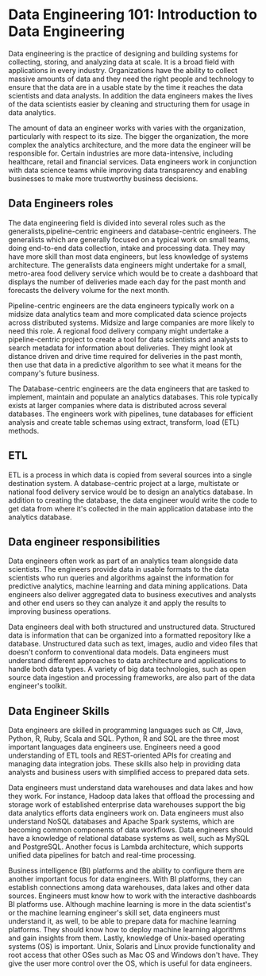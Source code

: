 # Data Engineering 101: Introduction to Data Engineering
Data engineering is the practice of designing and building systems for collecting, storing, and analyzing data at scale. It is a broad field with applications in every industry. Organizations have the ability to collect massive amounts of data and they need the right people and technology to ensure that the data are in a usable state by the time it reaches the data scientists and data analysts. In addition the data engineers makes the lives of the data scientists easier by cleaning and structuring them for usage in data analytics.

The amount of data an engineer works with varies with the organization, particularly with respect to its size. The bigger the organization, the more complex the analytics architecture, and the more data the engineer will be responsible for. Certain industries are more data-intensive, including healthcare, retail and financial services. Data engineers work in conjunction with data science teams while improving data transparency and enabling businesses to make more trustworthy business decisions.

## Data Engineers roles

The data engineering field is divided into several roles such as the generalists,pipeline-centric engineers and database-centric engineers. The generalists which are  generally focused on a typical work on small teams, doing end-to-end data collection, intake and processing data. They may have more skill than most data engineers, but less knowledge of systems architecture. The generalists data engineers might undertake for a small, metro-area food delivery service which would be to create a dashboard that displays the number of deliveries made each day for the past month and forecasts the delivery volume for the next month.

Pipeline-centric engineers are the data engineers typically work on a midsize data analytics team and more complicated data science projects across distributed systems. Midsize and large companies are more likely to need this role. A regional food delivery company might undertake a pipeline-centric project to create a tool for data scientists and analysts to search metadata for information about deliveries. They might look at distance driven and drive time required for deliveries in the past month, then use that data in a predictive algorithm to see what it means for the company's future business.

The Database-centric engineers are the data engineers that are tasked to implement, maintain and populate an analytics databases. This role typically exists at larger companies where data is distributed across several databases. The engineers work with pipelines, tune databases for efficient analysis and create table schemas using extract, transform, load (ETL) methods.

## ETL
ETL is a process in which data is copied from several sources into a single destination system.
A database-centric project at a large, multistate or national food delivery service would be to design an analytics database. In addition to creating the database, the data engineer would write the code to get data from where it's collected in the main application database into the analytics database.

## Data engineer responsibilities
Data engineers often work as part of an analytics team alongside data scientists. The engineers provide data in usable formats to the data scientists who run queries and algorithms against the information for predictive analytics, machine learning and data mining applications. Data engineers also deliver aggregated data to business executives and analysts and other end users so they can analyze it and apply the results to improving business operations.

Data engineers deal with both structured and unstructured data. Structured data is information that can be organized into a formatted repository like a database. Unstructured data such as text, images, audio and video files that doesn't conform to conventional data models. Data engineers must understand different approaches to data architecture and applications to handle both data types. A variety of big data technologies, such as open source data ingestion and processing frameworks, are also part of the data engineer's toolkit.

## Data Engineer Skills
Data engineers are skilled in programming languages such as C#, Java, Python, R, Ruby, Scala and SQL. Python, R and SQL are the three most important languages data engineers use. Engineers need a good understanding of ETL tools and REST-oriented APIs for creating and managing data integration jobs. These skills also help in providing data analysts and business users with simplified access to prepared data sets.

Data engineers must understand data warehouses and data lakes and how they work. For instance, Hadoop data lakes that offload the processing and storage work of established enterprise data warehouses support the big data analytics efforts data engineers work on. Data engineers must also understand NoSQL databases and Apache Spark systems, which are becoming common components of data workflows. Data engineers should have a knowledge of relational database systems as well, such as MySQL and PostgreSQL. Another focus is Lambda architecture, which supports unified data pipelines for batch and real-time processing.

Business intelligence (BI) platforms and the ability to configure them are another important focus for data engineers. With BI platforms, they can establish connections among data warehouses, data lakes and other data sources. Engineers must know how to work with the interactive dashboards BI platforms use. Although machine learning is more in the data scientist's or the machine learning engineer's skill set, data engineers must understand it, as well, to be able to prepare data for machine learning platforms. They should know how to deploy machine learning algorithms and gain insights from them. Lastly, knowledge of Unix-based operating systems (OS) is important. Unix, Solaris and Linux provide functionality and root access that other OSes such as Mac OS and Windows don't have. They give the user more control over the OS, which is useful for data engineers.


